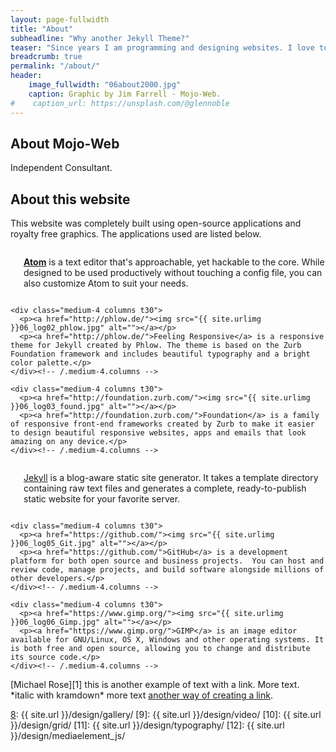 ```yaml
---
layout: page-fullwidth
title: "About"
subheadline: "Why another Jekyll Theme?"
teaser: "Since years I am programming and designing websites. I love to work with open source tools and learn via code from others. This time I want to try to give something back..."
breadcrumb: true
permalink: "/about/"
header:
    image_fullwidth: "06about2000.jpg"
    caption: Graphic by Jim Farrell - Mojo-Web.
#    caption_url: https://unsplash.com/@glennoble
---
```

## About Mojo-Web

Independent Consultant.

## About this website

This website was completely built using open-source applications and royalty free graphics. The applications used are listed below.

<!--About this website-->

<!--Top Row of Application Icons and Text-->
<div class="row">
    <div class="medium-4 columns t30">
      <p><a href="https://atom.io/"><img src="{{ site.urlimg }}06_log01_atom.jpg" alt=""></a></p>
      <p><b><a href="https://atom.io/">Atom</a></b> is a text editor that's approachable, yet hackable to the core. While designed to be used productively without touching a config file, you can also customize Atom to suit your needs.</p>
    </div><!-- /.medium-4.columns -->

    <div class="medium-4 columns t30">
      <p><a href="http://phlow.de/"><img src="{{ site.urlimg }}06_log02_phlow.jpg" alt=""></a></p>
      <p><a href="http://phlow.de/">Feeling Responsive</a> is a responsive theme for Jekyll created by Phlow. The theme is based on the Zurb Foundation framework and includes beautiful typography and a bright color palette.</p>
    </div><!-- /.medium-4.columns -->

    <div class="medium-4 columns t30">
      <p><a href="http://foundation.zurb.com/"><img src="{{ site.urlimg }}06_log03_found.jpg" alt=""></a></p>
      <p><a href="http://foundation.zurb.com/">Foundation</a> is a family of responsive front-end frameworks created by Zurb to make it easier to design beautiful responsive websites, apps and emails that look amazing on any device.</p>
    </div><!-- /.medium-4.columns -->
</div><!-- /.row -->

<!--Bottom Row of Application Icons and Text-->
<div class="row">
    <div class="medium-4 columns t30">
      <p><a href="http://jekyllrb.com/"><img src="{{ site.urlimg }}06_log04_jekyll.jpg" alt=""></a></p>
      <p><a href="http://jekyllrb.com/">Jekyll</a> is a blog-aware static site generator. It takes a template directory containing raw text files and generates a complete, ready-to-publish static website for your favorite server.</p>
    </div><!-- /.medium-4.columns -->

    <div class="medium-4 columns t30">
      <p><a href="https://github.com/"><img src="{{ site.urlimg }}06_log05_Git.jpg" alt=""></a></p>
      <p><a href="https://github.com/">GitHub</a> is a development platform for both open source and business projects.  You can host and review code, manage projects, and build software alongside millions of other developers.</p>
    </div><!-- /.medium-4.columns -->

    <div class="medium-4 columns t30">
      <p><a href="https://www.gimp.org/"><img src="{{ site.urlimg }}06_log06_Gimp.jpg" alt=""></a></p>
      <p><a href="https://www.gimp.org/">GIMP</a> is an image editor available for GNU/Linux, OS X, Windows and other operating systems. It is both free and open source, allowing you to change and distribute its source code.</p>
    </div><!-- /.medium-4.columns -->

</div><!-- /.row -->

<!--formatting syntax-->[Michael Rose][1] this is another example of text with a link.
<!--formatting syntax-->More text. *italic with kramdown* more text <a href="http://phlow.de/">another way of creating a link</a>.



 [1]: http://mademistakes.com/about/
 [2]: http://mademistakes.com/work/jekyll-themes/
 [3]: http://automattic.com/
 [4]: http://alistapart.com/
 [5]: http://www.smashingmagazine.com/
 [6]: https://github.com/
 [7]: http://sauer.io
 [8]: {{ site.url }}/design/gallery/
 [9]: {{ site.url }}/design/video/
 [10]: {{ site.url }}/design/grid/
 [11]: {{ site.url }}/design/typography/
 [12]: {{ site.url }}/design/mediaelement_js/

 [1]: https://atom.io/  
 [2]: http://phlow.de/  
 [3]: http://foundation.zurb.com/  
 [4]: http://jekyllrb.com/  
 [5]: https://github.com/  
 [6]: https://www.gimp.org/  
 [7]: #
 [8]: #
